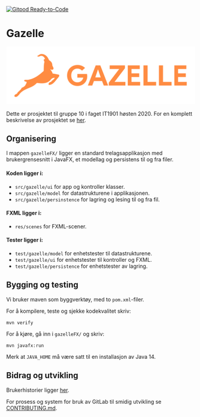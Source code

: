[![Gitpod Ready-to-Code](https://img.shields.io/badge/Gitpod-Ready--to--Code-blue?logo=gitpod)](https://gitpod.idi.ntnu.no/#https://gitlab.stud.idi.ntnu.no/it1901/groups-2020/gr2010/gr2010) 

# Gazelle

![Gazelle logo](/assets/logo.svg)

Dette er prosjektet til gruppe 10 i faget IT1901 høsten 2020.
For en komplett beskrivelse av prosjektet se [her](gazelleFX/README.md).

## Organisering
I mappen `gazelleFX/` ligger en standard trelagsapplikasjon med brukergrensesnitt
i JavaFX, et modellag og persistens til og fra filer.

#### Koden ligger i: 
 - `src/gazelle/ui` for app og kontroller klasser.
 - `src/gazelle/model` for datastrukturene i applikasjonen.
 - `src/gazelle/persinstence` for lagring og lesing til og fra fil.
 
#### FXML ligger i:
 - `res/scenes` for FXML-scener. 
 
#### Tester ligger i:
 - `test/gazelle/model` for enhetstester til datastrukturene.
 - `test/gazelle/ui` for enhetstester til kontroller og FXML.
 - `test/gazelle/persistence` for enhetstester av lagring.

## Bygging og testing
Vi bruker maven som byggverktøy, med to `pom.xml`-filer.

For å kompilere, teste og sjekke kodekvalitet skriv: 
```
mvn verify
```
For å kjøre, gå inn i `gazelleFX/` og skriv:
```
mvn javafx:run
``` 
Merk at `JAVA_HOME` må være satt til en installasjon av Java 14.

## Bidrag og utvikling

Brukerhistorier ligger [her](/brukerhistorier/brukerhistorier.md).

For prosess og system for bruk av GitLab til smidig utvikling se [CONTRIBUTING.md](/CONTRIBUTING.md).